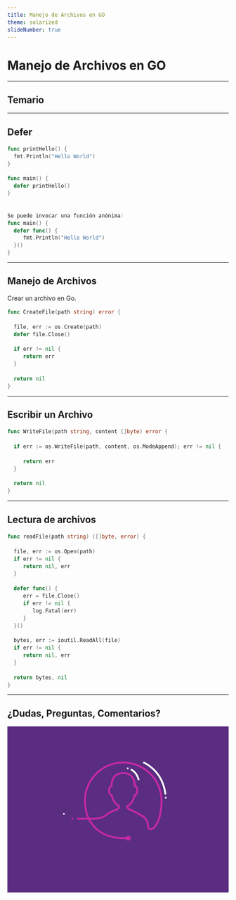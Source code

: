 ```yaml
---
title: Manejo de Archivos en GO
theme: solarized
slideNumber: true
---
```


# Manejo de Archivos en GO

---

## Temario

---

## Defer

```go
func printHello() {
  fmt.Println("Hello World")
}

func main() {
  defer printHello()
}


Se puede invocar una función anónima:
func main() {
  defer func() {
     fmt.Println("Hello World")
  }()
}
```

---

## Manejo de Archivos

Crear un archivo en Go.

```go
func CreateFile(path string) error {

  file, err := os.Create(path)
  defer file.Close()

  if err != nil {
     return err
  }

  return nil
}
```

---

## Escribir un Archivo

```go
func WriteFile(path string, content []byte) error {

  if err := os.WriteFile(path, content, os.ModeAppend); err != nil {

     return err
  }

  return nil
}
```

---

## Lectura de archivos

<!-- .slide: style="font-size: 0.80em" -->

```go
func readFile(path string) ([]byte, error) {

  file, err := os.Open(path)
  if err != nil {
     return nil, err
  }

  defer func() {
     err = file.Close()
     if err != nil {
        log.Fatal(err)
     }
  }()

  bytes, err := ioutil.ReadAll(file)
  if err != nil {
     return nil, err
  }

  return bytes, nil
}
```

---

## ¿Dudas, Preguntas, Comentarios?

![Preguntas](images/pregunta.gif)
